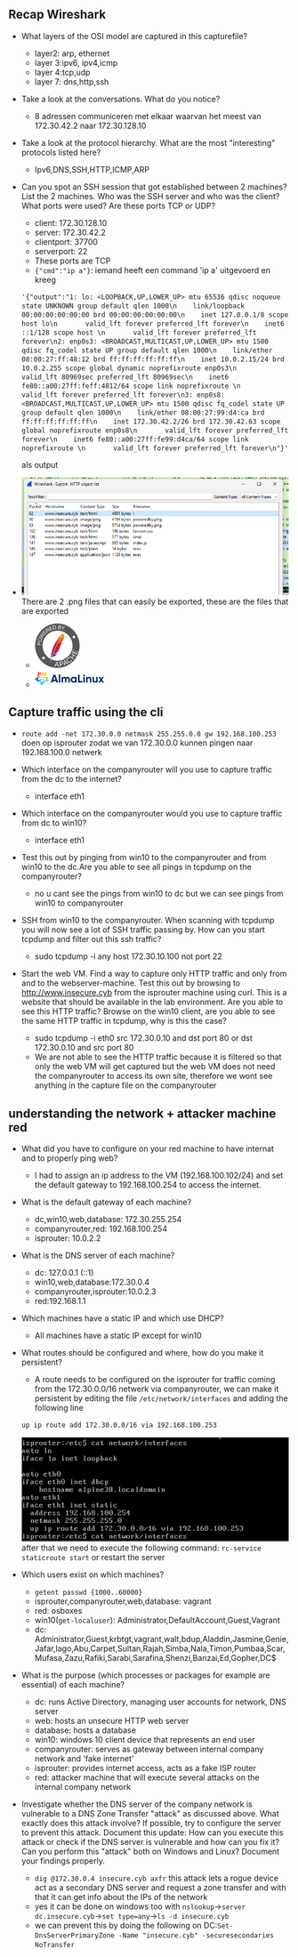 ## Recap Wireshark
- What layers of the OSI model are captured in this capturefile?
  *   layer2: arp, ethernet
  *   layer 3:ipv6, ipv4,icmp 
  *  layer 4:tcp,udp
  *  layer 7: dns,http,ssh

- Take a look at the conversations. What do you notice?
  * 8 adressen communiceren met elkaar waarvan het meest van 172.30.42.2 naar 172.30.128.10

- Take a look at the protocol hierarchy. What are the most "interesting" protocols listed here?
  * Ipv6,DNS,SSH,HTTP,ICMP,ARP

- Can you spot an SSH session that got established between 2 machines? List the 2 machines. Who was the SSH server and who was the client? What ports were used? Are these ports TCP or UDP?
  *   client: 172.30.128.10 
  *  server: 172.30.42.2
  *  clientport: 37700
  *  serverport: 22
  *  These ports are TCP
  *  `{"cmd":"ip a"}`:
    iemand heeft een command 'ip a' uitgevoerd en kreeg 
    ```console
    '{"output":"1: lo: <LOOPBACK,UP,LOWER_UP> mtu 65536 qdisc noqueue state UNKNOWN group default qlen 1000\n    link/loopback 00:00:00:00:00:00 brd 00:00:00:00:00:00\n    inet 127.0.0.1/8 scope host lo\n       valid_lft forever preferred_lft forever\n    inet6 ::1/128 scope host \n       valid_lft forever preferred_lft forever\n2: enp0s3: <BROADCAST,MULTICAST,UP,LOWER_UP> mtu 1500 qdisc fq_codel state UP group default qlen 1000\n    link/ether 08:00:27:ff:48:12 brd ff:ff:ff:ff:ff:ff\n    inet 10.0.2.15/24 brd 10.0.2.255 scope global dynamic noprefixroute enp0s3\n       valid_lft 80969sec preferred_lft 80969sec\n    inet6 fe80::a00:27ff:feff:4812/64 scope link noprefixroute \n       valid_lft forever preferred_lft forever\n3: enp0s8: <BROADCAST,MULTICAST,UP,LOWER_UP> mtu 1500 qdisc fq_codel state UP group default qlen 1000\n    link/ether 08:00:27:99:d4:ca brd ff:ff:ff:ff:ff:ff\n    inet 172.30.42.2/26 brd 172.30.42.63 scope global noprefixroute enp0s8\n       valid_lft forever preferred_lft forever\n    inet6 fe80::a00:27ff:fe99:d4ca/64 scope link noprefixroute \n       valid_lft forever preferred_lft forever\n"}'
    ``` 
    als output
- ![image](../img/Screenshot%202023-10-15%20235726.png)
    There are 2 .png files that can easily be exported, these are the files that are exported
    - ![image](../img/poweredby(1).png)
    - ![image](../img/poweredby.png)

## Capture traffic using the cli
- `route add -net 172.30.0.0 netmask 255.255.0.0 gw 192.168.100.253` doen op isprouter zodat we van 172.30.0.0 kunnen pingen naar 192.168.100.0 netwerk
- Which interface on the companyrouter will you use to capture traffic from the dc to the internet?
  * interface eth1
- Which interface on the companyrouter would you use to capture traffic from dc to win10?
  * interface eth1
- Test this out by pinging from win10 to the companyrouter and from win10 to the dc.Are you able to see all pings in tcpdump on the companyrouter? 
  * no u cant see the pings from win10 to dc but we can see pings from win10 to companyrouter
- SSH from win10 to the companyrouter. When scanning with tcpdump you will now see a lot of SSH traffic passing by. How can you start tcpdump and filter out this ssh traffic?
  * sudo tcpdump -i any host 172.30.10.100 not port 22

- Start the web VM. Find a way to capture only HTTP traffic and only from and to the webserver-machine. Test this out by browsing to http://www.insecure.cyb from the isprouter machine using curl. This is a website that should be available in the lab environment. Are you able to see this HTTP traffic? Browse on the win10 client, are you able to see the same HTTP traffic in tcpdump, why is this the case?
  * sudo tcpdump -i eth0 src 172.30.0.10 and dst port 80 or dst 172.30.0.10 and src port 80
  * We are not able to see the HTTP traffic because it is filtered so  that only the web VM will get captured but the web VM does not need the companyrouter  to access its own site, therefore we wont see anything in the capture file on the companyrouter

## understanding the network + attacker machine red
* What did you have to configure on your red machine to have internat and to properly ping web?
  - I had to assign an ip address to the VM (192.168.100.102/24) and set the default gateway to 192.168.100.254 to access the internet.
* What is the default gateway of each machine?
  - dc,win10,web,database: 172.30.255.254
  - companyrouter,red: 192.168.100.254
  - isprouter: 10.0.2.2
* What is the DNS server of each machine?
  - dc: 127.0.0.1 (::1)
  - win10,web,database:172.30.0.4
  - companyrouter,isprouter:10.0.2.3
  - red:192.168.1.1
* Which machines have a static IP and which use DHCP?
  - All machines have a static IP except for win10
* What routes should be configured and where, how do you make it persistent?
  - A route needs to be configured on the isprouter for traffic coming from the 172.30.0.0/16 netwerk via companyrouter, we can make it persistent by editing the file `/etc/network/interfaces` and adding the following line 
  ```bash
  up ip route add 172.30.0.0/16 via 192.168.100.253
  ```
   ![image](../img/pers.png)
   after that we need to execute the following command: `rc-service staticroute start` or restart the server

* Which users exist on which machines?
  - `getent passwd {1000..60000}`
  - isprouter,companyrouter,web,database: vagrant
  - red: osboxes
  - win10(`get-localuser`): Administrator,DefaultAccount,Guest,Vagrant
  - dc: Administrator,Guest,krbtgt,vagrant,walt,bdup,Aladdin,Jasmine,Genie,Jafar,Iago,Abu,Carpet,Sultan,Rajah,Simba,Nala,Timon,Pumbaa,Scar,Mufasa,Zazu,Rafiki,Sarabi,Sarafina,Shenzi,Banzai,Ed,Gopher,DC$
  
* What is the purpose (which processes or packages for example are essential) of each machine?
  - dc: runs Active Directory, managing user accounts for network, DNS server
  - web: hosts an unsecure HTTP web server
  - database: hosts a database
  - win10: windows 10 client device that represents an end user
  - companyrouter: serves as gateway between internal company network and 'fake internet'
  - isprouter: provides internet access, acts as a fake ISP router
  - red: attacker machine that will execute several attacks on the internal company network

* Investigate whether the DNS server of the company network is vulnerable to a DNS Zone Transfer "attack" as discussed above. What exactly does this attack involve? If possible, try to configure the server to prevent this attack. Document this update: How can you execute this attack or check if the DNS server is vulnerable and how can you fix it? Can you perform this "attack" both on Windows and Linux? Document your findings properly.
  - `dig @172.30.0.4 insecure.cyb axfr` this attack lets a rogue device act as a secondary DNS server and request a zone transfer and with that it can get info about the IPs of the network
  - yes it can be done on windows too with `nslookup`->`server dc.insecure.cyb`->`set type=any`->`ls -d insecure.cyb`
  - we can prevent this by doing the following on DC:`Set-DnsServerPrimaryZone -Name "insecure.cyb" -securesecondaries NoTransfer`